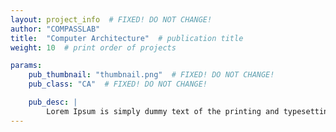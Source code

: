 ```yaml
---
layout: project_info  # FIXED! DO NOT CHANGE!
author: "COMPASSLAB"
title:  "Computer Architecture"  # publication title
weight: 10  # print order of projects

params:
    pub_thumbnail: "thumbnail.png"  # FIXED! DO NOT CHANGE!
    pub_class: "CA"  # FIXED! DO NOT CHANGE!

    pub_desc: |
        Lorem Ipsum is simply dummy text of the printing and typesetting industry. Lorem Ipsum has been the industry's standard dummy text ever since the 1500s, when an unknown printer took a galley of type and scrambled it to make a type specimen book. It has survived not only five centuries, but also the leap into electronic typesetting, remaining essentially unchanged. It was popularised in the 1960s with the release of Letraset sheets containing Lorem Ipsum passages, and more recently with desktop publishing software like Aldus PageMaker including versions of Lorem Ipsum.
---
```


